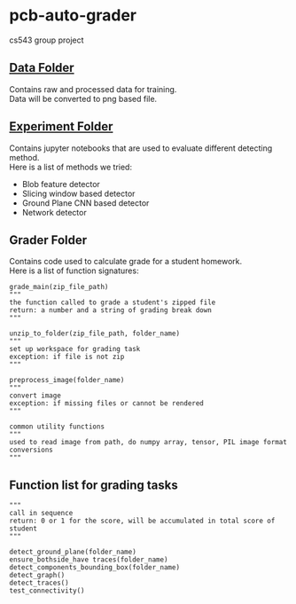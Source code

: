 # pcb-auto-grader
cs543 group project

## [Data Folder](https://github.com/NeoWu1216/pcb-auto-grader/tree/master/data)
Contains raw and processed data for training.  
Data will be converted to png based file.

## [Experiment Folder](https://github.com/NeoWu1216/pcb-auto-grader/tree/master/experiment)
Contains jupyter notebooks that are used to evaluate different detecting method.  
Here is a list of methods we tried:
* Blob feature detector
* Slicing window based detector
* Ground Plane CNN based detector
* Network detector

## Grader Folder
Contains code used to calculate grade for a student homework.  
Here is a list of function signatures:
```
grade_main(zip_file_path) 
"""
the function called to grade a student's zipped file
return: a number and a string of grading break down
"""

unzip_to_folder(zip_file_path, folder_name)
"""
set up workspace for grading task
exception: if file is not zip
"""

preprocess_image(folder_name) 
"""
convert image
exception: if missing files or cannot be rendered
"""

common utility functions 
"""
used to read image from path, do numpy array, tensor, PIL image format conversions
"""
```
## Function list for grading tasks 
```
"""
call in sequence
return: 0 or 1 for the score, will be accumulated in total score of student
"""

detect_ground_plane(folder_name)
ensure_bothside_have traces(folder_name)
detect_components_bounding_box(folder_name) 
detect_graph()
detect_traces()
test_connectivity()
```

